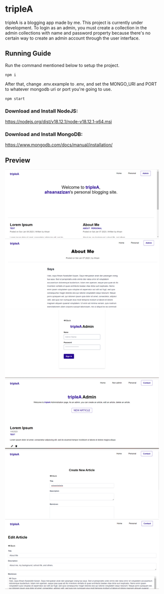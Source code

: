 # tripleA
tripleA is a blogging app made by me. This project is currently under development. To login as an admin, you must create a collection in the admin collections with name and password property because there's no certain way to create an admin account through the user interface.


## Running Guide
Run the command mentioned below to setup the project.
```console
npm i
```

After that, change .env.example to .env, and set the MONGO_URI and PORT to whatever mongodb uri or port you're going to use. 
```console
npm start
```

### Download and Install NodeJS: 
https://nodejs.org/dist/v18.12.1/node-v18.12.1-x64.msi

### Download and Install MongoDB: 
https://www.mongodb.com/docs/manual/installation/


## Preview
![home preview](/home_preview.png "Home Preview")
![article preview](/article_preview.png "Article Preview")
![admin login preview](/admin_preview.png "Admin Login Preview")
![admin home preview](/admin_home.png "Admin home preview")
![add article preview](/add_preview.png "Add Article Preview")
![edit article preview](/edit_preview.png "Edit Article Preview")

